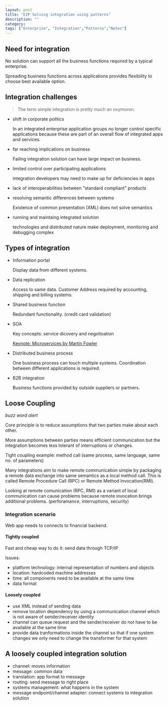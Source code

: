 ```yaml
---
layout: post
title: "EIP Solving integration using patterns"
description: ""
category: 
tags: ["Enterprise", "Integration","Patterns","Notes"]
---
```


## Need for integration

No solution can support all the business functions required by a typical enterprise.

Spreading business functions across applications provides flexibility to choose best available option.

## Integration challenges

>The term simple integration is pretty much an oxymoron.

* shift in corporate politics

  In an integrated enterprise application groups no longer control specific applications because these are part of an overall flow of integrated apps and services.

* far reaching implications on business

  Failing integration solution can have large impact on business.

* limited control over participating applications

  integration developers may need to make up for deficiencies in apps

* lack of interoperabilities between "standard compliant" products
* resolving semantic differences between systems 

  Existence of common presentation (XML) does not solve semantics

* running and maintaing integrated solution

  technologies and distributed nature make deployment, monitoring and debugging complex

## Types of integration

- Information portal

  Display data from different systems.

- Data replication

  Access to same data. Customer Address required by accounting, shipping and billing systems.

- Shared business function

  Redundant functionality. (credit card validation)

- SOA

  Key concepts: service dicovery and negotioation

  [Keynote: Microservices by Martin Fowler](https://www.youtube.com/watch?v=wgdBVIX9ifA)
  

- Distributed business process

  One business process can touch multiple systems. Coordination between different applications is required.

- B2B integration

  Business functions provided by outside suppliers or partners.


## Loose Coupling

*buzz word alert*

Core principle is to reduce assumptions that two parties make about each other.

More assumptions between parties means efficient communication but the integration becomes less tolerant of interruptions or changes.

Tight coupling example: method call (same process, same language, same no. of parameters)

Many integrations aim to make remote communication simple by packaging a remote data exchange into same semantics as a local method call. This is called Remote Procedure Call (RPC) or Remote Method Invocation(RMI).

Looking at remote comunication (RPC, RMI) as a variant of local communication can cause problems because remote invocation brings additional problems. (perforamance, interruptions, security)


### Integration scenario

Web app needs to connects to financial backend.

#### Tightly coupled 

Fast and cheap way to do it: send data through TCP/IP

Issues:

- platform technology: internal representation of numbers and objects
- location: hardcoded machine addresses
- time: all components need to be available at the same time
- data format

#### Loosely coupled
- use XML instead of sending data
- remove location dependency by using a communication channel which is not aware of sender/receiver identity
- channel can queue request and the sender/receiver do not have to be available at the same time
- provide data tranformations inside the channel so that if one system changes we only need to change the transformer for that system


## A loosely coupled integration solution

- channel: moves information
- message: common data
- translation: app format to message
- routing: send message to right place
- systems management: what happens in the system
- message endpoint/channel adapter: connect systems to integration solution
